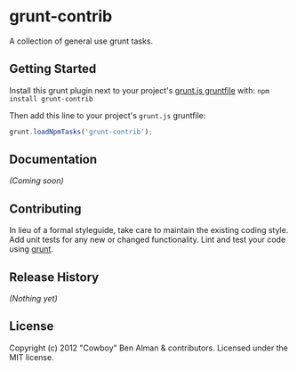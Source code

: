 # grunt-contrib

A collection of general use grunt tasks.

## Getting Started
Install this grunt plugin next to your project's [grunt.js gruntfile][getting_started] with: `npm install grunt-contrib`

Then add this line to your project's `grunt.js` gruntfile:

```javascript
grunt.loadNpmTasks('grunt-contrib');
```

[grunt]: https://github.com/cowboy/grunt
[getting_started]: https://github.com/cowboy/grunt/blob/master/docs/getting_started.md

## Documentation
_(Coming soon)_

## Contributing
In lieu of a formal styleguide, take care to maintain the existing coding style. Add unit tests for any new or changed functionality. Lint and test your code using [grunt][grunt].

## Release History
_(Nothing yet)_

## License
Copyright (c) 2012 "Cowboy" Ben Alman & contributors.
Licensed under the MIT license.
